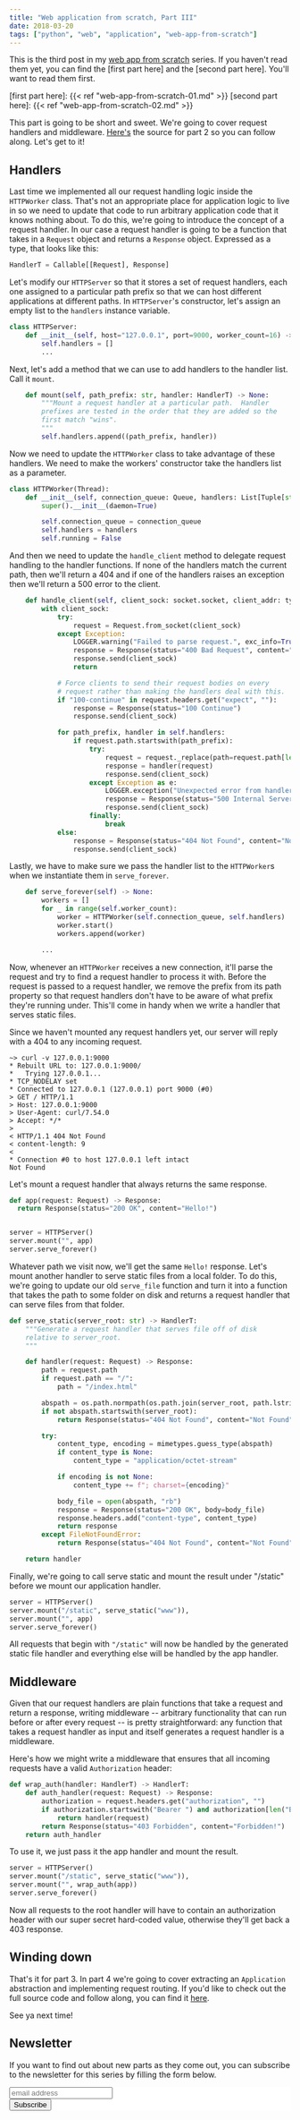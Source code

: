 ```yaml
---
title: "Web application from scratch, Part III"
date: 2018-03-20
tags: ["python", "web", "application", "web-app-from-scratch"]
---
```


This is the third post in my [web app from scratch] series.  If you
haven't read them yet, you can find the [first part here] and the
[second part here].  You'll want to read them first.

[web app from scratch]: /tags/web-app-from-scratch/
[first part here]: {{< ref "web-app-from-scratch-01.md" >}}
[second part here]: {{< ref "web-app-from-scratch-02.md" >}}

This part is going to be short and sweet.  We're going to cover
request handlers and middleware.  [Here's] the source for part 2 so
you can follow along.  Let's get to it!

[Here's]: https://github.com/Bogdanp/web-app-from-scratch/tree/part-02


## Handlers

Last time we implemented all our request handling logic inside the
`HTTPWorker` class.  That's not an appropriate place for application
logic to live in so we need to update that code to run arbitrary
application code that it knows nothing about.  To do this, we're going
to introduce the concept of a request handler.  In our case a request
handler is going to be a function that takes in a `Request` object and
returns a `Response` object.  Expressed as a type, that looks like
this:

``` python
HandlerT = Callable[[Request], Response]
```

Let's modify our `HTTPServer` so that it stores a set of request
handlers, each one assigned to a particular path prefix so that we can
host different applications at different paths.  In `HTTPServer`'s
constructor, let's assign an empty list to the `handlers` instance
variable.

``` python
class HTTPServer:
    def __init__(self, host="127.0.0.1", port=9000, worker_count=16) -> None:
        self.handlers = []
        ...
```

Next, let's add a method that we can use to add handlers to the
handler list.  Call it `mount`.

``` python
    def mount(self, path_prefix: str, handler: HandlerT) -> None:
        """Mount a request handler at a particular path.  Handler
        prefixes are tested in the order that they are added so the
        first match "wins".
        """
        self.handlers.append((path_prefix, handler))
```

Now we need to update the `HTTPWorker` class to take advantage of
these handlers.  We need to make the workers' constructor take the
handlers list as a parameter.

``` python
class HTTPWorker(Thread):
    def __init__(self, connection_queue: Queue, handlers: List[Tuple[str, HandlerT]]) -> None:
        super().__init__(daemon=True)

        self.connection_queue = connection_queue
        self.handlers = handlers
        self.running = False
```

And then we need to update the `handle_client` method to delegate
request handling to the handler functions.  If none of the handlers
match the current path, then we'll return a 404 and if one of the
handlers raises an exception then we'll return a 500 error to the
client.

``` python
    def handle_client(self, client_sock: socket.socket, client_addr: typing.Tuple[str, int]) -> None:
        with client_sock:
            try:
                request = Request.from_socket(client_sock)
            except Exception:
                LOGGER.warning("Failed to parse request.", exc_info=True)
                response = Response(status="400 Bad Request", content="Bad Request")
                response.send(client_sock)
                return

            # Force clients to send their request bodies on every
            # request rather than making the handlers deal with this.
            if "100-continue" in request.headers.get("expect", ""):
                response = Response(status="100 Continue")
                response.send(client_sock)

            for path_prefix, handler in self.handlers:
                if request.path.startswith(path_prefix):
                    try:
                        request = request._replace(path=request.path[len(path_prefix):])
                        response = handler(request)
                        response.send(client_sock)
                    except Exception as e:
                        LOGGER.exception("Unexpected error from handler %r.", handler)
                        response = Response(status="500 Internal Server Error", content="Internal Error")
                        response.send(client_sock)
                    finally:
                        break
            else:
                response = Response(status="404 Not Found", content="Not Found")
                response.send(client_sock)
```

Lastly, we have to make sure we pass the handler list to the
`HTTPWorker`s when we instantiate them in `serve_forever`.

``` python
    def serve_forever(self) -> None:
        workers = []
        for _ in range(self.worker_count):
            worker = HTTPWorker(self.connection_queue, self.handlers)
            worker.start()
            workers.append(worker)

        ...
```

Now, whenever an `HTTPWorker` receives a new connection, it'll parse
the request and try to find a request handler to process it with.
Before the request is passed to a request handler, we remove the
prefix from its path property so that request handlers don't have to
be aware of what prefix they're running under.  This'll come in handy
when we write a handler that serves static files.

Since we haven't mounted any request handlers yet, our server will
reply with a 404 to any incoming request.

``` shell
~> curl -v 127.0.0.1:9000
* Rebuilt URL to: 127.0.0.1:9000/
*   Trying 127.0.0.1...
* TCP_NODELAY set
* Connected to 127.0.0.1 (127.0.0.1) port 9000 (#0)
> GET / HTTP/1.1
> Host: 127.0.0.1:9000
> User-Agent: curl/7.54.0
> Accept: */*
>
< HTTP/1.1 404 Not Found
< content-length: 9
<
* Connection #0 to host 127.0.0.1 left intact
Not Found
```

Let's mount a request handler that always returns the same response.

``` python
def app(request: Request) -> Response:
  return Response(status="200 OK", content="Hello!")


server = HTTPServer()
server.mount("", app)
server.serve_forever()
```

Whatever path we visit now, we'll get the same `Hello!` response.
Let's mount another handler to serve static files from a local folder.
To do this, we're going to update our old `serve_file` function and
turn it into a function that takes the path to some folder on disk and
returns a request handler that can serve files from that folder.

``` python
def serve_static(server_root: str) -> HandlerT:
    """Generate a request handler that serves file off of disk
    relative to server_root.
    """

    def handler(request: Request) -> Response:
        path = request.path
        if request.path == "/":
            path = "/index.html"

        abspath = os.path.normpath(os.path.join(server_root, path.lstrip("/")))
        if not abspath.startswith(server_root):
            return Response(status="404 Not Found", content="Not Found")

        try:
            content_type, encoding = mimetypes.guess_type(abspath)
            if content_type is None:
                content_type = "application/octet-stream"

            if encoding is not None:
                content_type += f"; charset={encoding}"

            body_file = open(abspath, "rb")
            response = Response(status="200 OK", body=body_file)
            response.headers.add("content-type", content_type)
            return response
        except FileNotFoundError:
            return Response(status="404 Not Found", content="Not Found")

    return handler
```

Finally, we're going to call serve static and mount the result under
"/static" before we mount our application handler.

``` python
server = HTTPServer()
server.mount("/static", serve_static("www")),
server.mount("", app)
server.serve_forever()
```

All requests that begin with `"/static"` will now be handled by the
generated static file handler and everything else will be handled by
the app handler.


## Middleware

Given that our request handlers are plain functions that take a
request and return a response, writing middleware -- arbitrary
functionality that can run before or after every request -- is pretty
straightforward: any function that takes a request handler as input
and itself generates a request handler is a middleware.

Here's how we might write a middleware that ensures that all incoming
requests have a valid `Authorization` header:

``` python
def wrap_auth(handler: HandlerT) -> HandlerT:
    def auth_handler(request: Request) -> Response:
        authorization = request.headers.get("authorization", "")
        if authorization.startswith("Bearer ") and authorization[len("Bearer "):] == "opensesame":
            return handler(request)
        return Response(status="403 Forbidden", content="Forbidden!")
    return auth_handler
```

To use it, we just pass it the app handler and mount the result.

``` python
server = HTTPServer()
server.mount("/static", serve_static("www")),
server.mount("", wrap_auth(app))
server.serve_forever()
```

Now all requests to the root handler will have to contain an
authorization header with our super secret hard-coded value, otherwise
they'll get back a 403 response.


## Winding down

That's it for part 3.  In part 4 we're going to cover extracting an
`Application` abstraction and implementing request routing.  If you'd
like to check out the full source code and follow along, you can find
it [here][source].

See ya next time!


## Newsletter

If you want to find out about new parts as they come out, you can
subscribe to the newsletter for this series by filling the form below.

<!-- Begin MailChimp Signup Form -->
<link href="//cdn-images.mailchimp.com/embedcode/horizontal-slim-10_7.css" rel="stylesheet" type="text/css">
<style type="text/css">#mc_embed_signup{background:#fff; clear:left; font:14px Helvetica,Arial,sans-serif; width:100%;}</style>
<div id="mc_embed_signup">
<form action="https://free-invoice-generator.us9.list-manage.com/subscribe/post?u=f6efb8a2c1d1bc993557d7aa5&amp;id=69ec006813" method="post" id="mc-embedded-subscribe-form" name="mc-embedded-subscribe-form" class="validate" target="_blank" novalidate>
<div id="mc_embed_signup_scroll">
<input type="email" value="" name="EMAIL" class="email" id="mce-EMAIL" placeholder="email address" required>
<div style="position: absolute; left: -5000px;" aria-hidden="true"><input type="text" name="b_f6efb8a2c1d1bc993557d7aa5_69ec006813" tabindex="-1" value=""></div>
<div class="clear"><input type="submit" value="Subscribe" name="subscribe" id="mc-embedded-subscribe" class="button"></div>
</div>
</form>
</div>
<!--End mc_embed_signup-->


[source]: https://github.com/Bogdanp/web-app-from-scratch/tree/part-03
